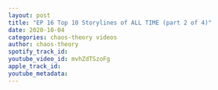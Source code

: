```yaml
---
layout: post
title: "EP 16 Top 10 Storylines of ALL TIME (part 2 of 4)"
date: 2020-10-04
categories: chaos-theory videos
author: chaos-theory
spotify_track_id: 
youtube_video_id: mvhZdTSzoFg
apple_track_id: 
youtube_metadata: 
---
```

